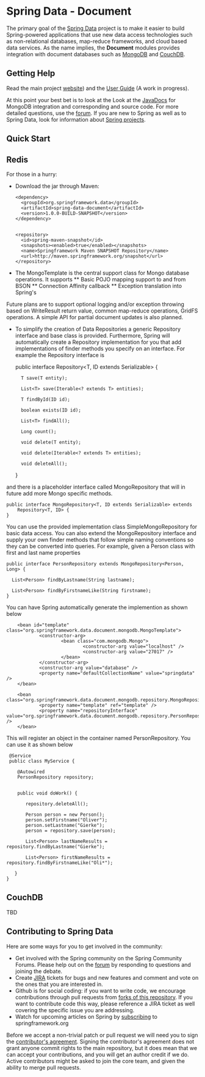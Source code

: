 Spring Data - Document
======================

The primary goal of the [Spring Data](http://www.springsource.org/spring-data) project is to make it easier to build Spring-powered applications that use new data access technologies such as non-relational databases, map-reduce frameworks, and cloud based data services.
As the name implies, the **Document** modules provides integration with document databases such as [MongoDB](http://www.mongodb.org/) and [CouchDB](http://couchdb.apache.org/).

Getting Help
------------

Read the main project [website](http://www.springsource.org/spring-data)) and the [User Guide](http://static.springsource.org/spring-data/datastore-keyvalue/snapshot-site/reference/html/) (A work in progress). 

At this point your best bet is to look at the Look at the [JavaDocs](http://static.springsource.org/spring-data/data-document/docs/1.0.0.BUILD-SNAPSHOT/spring-data-mongodb/apidocs/) for MongoDB integration and corresponding and source code. For more detailed questions, use the [forum](http://forum.springsource.org/forumdisplay.php?f=80). If you are new to Spring as well as to Spring Data, look for information about [Spring projects](http://www.springsource.org/projects). 

Quick Start
-----------

## Redis

For those in a hurry:


* Download the jar through Maven:

      <dependency>
        <groupId>org.springframework.data</groupId>
        <artifactId>spring-data-document</artifactId>
        <version>1.0.0-BUILD-SNAPSHOT</version>
      </dependency> 


      <repository>
        <id>spring-maven-snapshot</id>
        <snapshots><enabled>true</enabled></snapshots>
        <name>Springframework Maven SNAPSHOT Repository</name>
        <url>http://maven.springframework.org/snapshot</url>
      </repository> 


* The MongoTemplate is the central support class for Mongo database operations.  It supports
** Basic POJO mapping support to and from BSON
** Connection Affinity callback
** Exception translation into Spring's 

Future plans are to support optional logging and/or exception throwing based on WriteResult return value, common map-reduce operations, GridFS operations.  A simple API for partial document updates is also planned.

* To simplify the creation of Data Repositories a generic Repository interface and base class is provided.  Furthermore, Spring will automatically create a Repository implementation for you that add implementations of finder methods you specify on an interface.  For example the Repository interface is

    public interface Repository<T, ID extends Serializable> {

        T save(T entity);

        List<T> save(Iterable<? extends T> entities);

        T findById(ID id);

        boolean exists(ID id);

        List<T> findAll();

        Long count();

        void delete(T entity);

        void delete(Iterable<? extends T> entities);

        void deleteAll();
    }

and there is a placeholder interface called MongoRepository that will in future add more Mongo specific methods.

    public interface MongoRepository<T, ID extends Serializable> extends
        Repository<T, ID> {
    }

You can use the provided implementation class SimpleMongoRepository for basic data access.  You can also extend the MongoRepository interface and supply your own finder methods that follow simple naming conventions so they can be converted into queries.  For example, given a Person class with first and last name properties

    public interface PersonRepository extends MongoRepository<Person, Long> {

      List<Person> findByLastname(String lastname);

      List<Person> findByFirstnameLike(String firstname);
    }

You can have Spring automatically generate the implemention as shown below

        <bean id="template" class="org.springframework.data.document.mongodb.MongoTemplate">
                <constructor-arg>
                        <bean class="com.mongodb.Mongo">
                                <constructor-arg value="localhost" />
                                <constructor-arg value="27017" />
                        </bean>
                </constructor-arg>
                <constructor-arg value="database" />
                <property name="defaultCollectionName" value="springdata" />
        </bean>

        <bean class="org.springframework.data.document.mongodb.repository.MongoRepositoryFactoryBean">
                <property name="template" ref="template" />
                <property name="repositoryInterface" value="org.springframework.data.document.mongodb.repository.PersonRepository" />
        </bean>

This will register an object in the container named PersonRepository.  You can use it as shown below

     @Service
     public class MyService {

        @Autowired
        PersonRepository repository;


        public void doWork() {

           repository.deleteAll();

           Person person = new Person();
           person.setFirstname("Oliver");
           person.setLastname("Gierke");
           person = repository.save(person);

           List<Person> lastNameResults = repository.findByLastname("Gierke");

           List<Person> firstNameResults = repository.findByFirstnameLike("Oli*");

       }
    }


## CouchDB

TBD


Contributing to Spring Data
---------------------------

Here are some ways for you to get involved in the community:

* Get involved with the Spring community on the Spring Community Forums.  Please help out on the [forum](http://forum.springsource.org/forumdisplay.php?f=80) by responding to questions and joining the debate.
* Create [JIRA](https://jira.springframework.org/browse/DATADOC) tickets for bugs and new features and comment and vote on the ones that you are interested in.  
* Github is for social coding: if you want to write code, we encourage contributions through pull requests from [forks of this repository](http://help.github.com/forking/). If you want to contribute code this way, please reference a JIRA ticket as well covering the specific issue you are addressing.
* Watch for upcoming articles on Spring by [subscribing](http://www.springsource.org/node/feed) to springframework.org

Before we accept a non-trivial patch or pull request we will need you to sign the [contributor's agreement](https://support.springsource.com/spring_committer_signup).  Signing the contributor's agreement does not grant anyone commit rights to the main repository, but it does mean that we can accept your contributions, and you will get an author credit if we do.  Active contributors might be asked to join the core team, and given the ability to merge pull requests.
